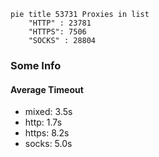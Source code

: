 
```mermaid
pie title 53731 Proxies in list
    "HTTP" : 23781
    "HTTPS": 7506
    "SOCKS" : 28804
```

### Some Info
#### Average Timeout

- mixed: 3.5s
- http: 1.7s
- https: 8.2s
- socks: 5.0s